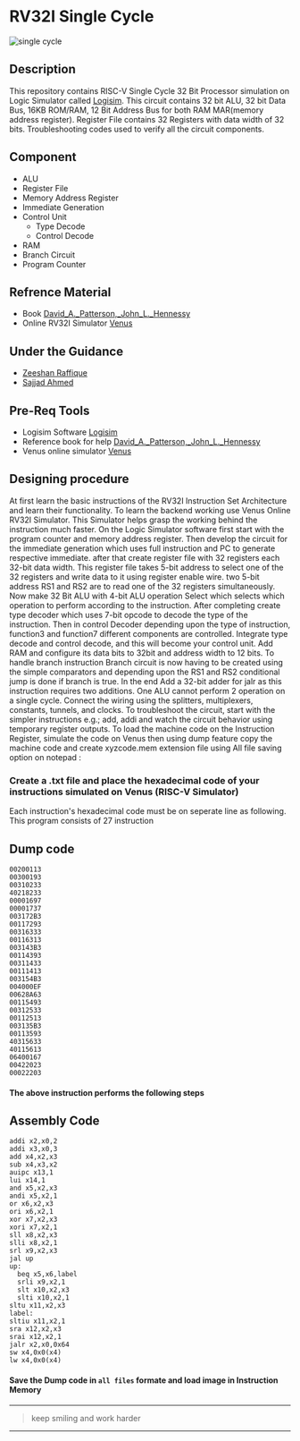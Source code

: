# RV32I Single Cycle
![single cycle](https://user-images.githubusercontent.com/81433387/112760956-4b2d4080-9012-11eb-8a8a-48a488396f03.PNG)

## Description
This repository contains RISC-V Single Cycle 32 Bit Processor simulation on Logic Simulator called [Logisim](http://www.cburch.com/logisim/download.html "website"). This circuit contains 32 bit ALU, 32 bit Data Bus, 16KB ROM/RAM, 12 Bit Address Bus for both RAM MAR(memory address register). Register File contains 32 Registers with data width of 32 bits. Troubleshooting codes used to verify all the circuit components.

## Component
- ALU
- Register File
- Memory Address Register
- Immediate Generation
- Control Unit
  - Type Decode
  - Control Decode
- RAM
- Branch Circuit
- Program Counter

## Refrence Material 
- Book [David_A._Patterson,_John_L._Hennessy](https://drive.google.com/file/d/1zJ5JT1A-pmruRShfD6ikY52tFlcvrdYB/view "book")
- Online RV32I Simulator [Venus](https://venus.cs61c.org/ "online simulator")

## Under the Guidance
- [Zeeshan Raffique](https://github.com/zeeshanrafique23 "sir zeeshan profile")
- [Sajjad Ahmed](https://github.com/sajjadahmed677 "sie ajjad profile")

## Pre-Req Tools
- Logisim Software [Logisim](http://www.cburch.com/logisim/download.html "website")
- Reference book for help [David_A._Patterson,_John_L._Hennessy](https://drive.google.com/file/d/1zJ5JT1A-pmruRShfD6ikY52tFlcvrdYB/view "book")
- Venus online simulator [Venus](https://venus.cs61c.org/ "online simulator")

## Designing procedure

At first learn the basic instructions of the RV32I Instruction Set Architecture and learn their functionality. To learn the backend working use Venus Online RV32I Simulator. This Simulator helps grasp the working behind the instruction much faster. On the Logic Simulator software first start with the program counter and memory address register. Then develop the circuit for the immediate generation which uses full instruction and PC to generate respective immediate. after that create register file with 32 registers each 32-bit data width. This register file takes 5-bit address to select one of the 32 registers and write data to it using register enable wire. two 5-bit address RS1 and RS2 are to read one of the 32 registers simultaneously. Now make 32 Bit ALU with 4-bit ALU operation Select which selects which operation to perform according to the instruction. After completing create type decoder which uses 7-bit opcode to decode the type of the instruction. Then in control Decoder depending upon the type of instruction, function3 and function7 different components are controlled. Integrate type decode and control decode, and this will become your control unit. Add RAM and configure its data bits to 32bit and address width to 12 bits. To handle branch instruction Branch circuit is now having to be created using the simple comparators and depending upon the RS1 and RS2 conditional jump is done if branch is true. In the end Add a 32-bit adder for jalr as this instruction requires two additions. One ALU cannot perform 2 operation on a single cycle. Connect the wiring using the splitters, multiplexers, constants, tunnels, and clocks. To troubleshoot the circuit, start with the simpler instructions e.g.; add, addi and watch the circuit behavior using temporary register outputs. To load the machine code on the Instruction Register, simulate the code on Venus then using dump feature copy the machine code and create xyzcode.mem extension file using All file saving option on notepad :

### Create a .txt file and place the hexadecimal code of your instructions simulated on Venus (RISC-V Simulator)
Each instruction's hexadecimal code must be on seperate line as following. This program consists of 27 instruction
## Dump code
```
00200113
00300193
00310233
40218233
00001697
00001737
003172B3
00117293
00316333
00116313
003143B3
00114393
00311433
00111413
003154B3
004000EF
00628A63
00115493
00312533
00112513
003135B3
00113593
40315633
40115613
06400167
00422023
00022203
```
#### The above instruction performs the following steps
## Assembly Code
```
addi x2,x0,2
addi x3,x0,3
add x4,x2,x3
sub x4,x3,x2
auipc x13,1
lui x14,1
and x5,x2,x3
andi x5,x2,1
or x6,x2,x3
ori x6,x2,1
xor x7,x2,x3
xori x7,x2,1
sll x8,x2,x3
slli x8,x2,1
srl x9,x2,x3
jal up
up:
  beq x5,x6,label
  srli x9,x2,1
  slt x10,x2,x3
  slti x10,x2,1
sltu x11,x2,x3
label:
sltiu x11,x2,1
sra x12,x2,x3
srai x12,x2,1
jalr x2,x0,0x64
sw x4,0x0(x4)
lw x4,0x0(x4)
```
#### Save the Dump code in `all files` formate and load image in Instruction Memory

---
>keep smiling and work harder
***
